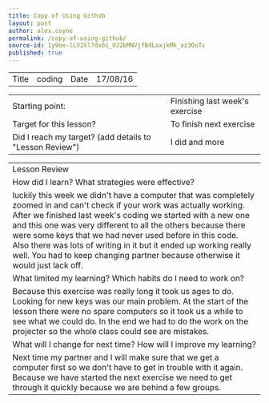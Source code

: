 ```yaml
---
title: Copy of Using Github
layout: post
author: alex.coyne
permalink: /copy-of-using-github/
source-id: 1y9oe-lLV2Xl7dxb1_UJ2bMNVjfBdLaxjkMk_az3OuTc
published: true
---
```

<table>
  <tr>
    <td>Title</td>
    <td>coding</td>
    <td>Date</td>
    <td>17/08/16</td>
  </tr>
</table>


<table>
  <tr>
    <td>Starting point:</td>
    <td>Finishing last week's exercise</td>
  </tr>
  <tr>
    <td>Target for this lesson?</td>
    <td>To finish next exercise</td>
  </tr>
  <tr>
    <td>Did I reach my target? 
(add details to "Lesson Review")</td>
    <td> I did and more</td>
  </tr>
</table>


<table>
  <tr>
    <td>Lesson Review</td>
  </tr>
  <tr>
    <td>How did I learn? What strategies were effective? </td>
  </tr>
  <tr>
    <td>luckily this week we didn't have a computer that was completely zoomed in and can't check if your work was actually working. After we finished last week's coding we started with a new one and this one was very different to all the others because there were some keys that we had never used before in this code. Also there was lots of writing in it but it ended up working really well. You had to keep changing partner because otherwise it would just lack off.</td>
  </tr>
  <tr>
    <td>What limited my learning? Which habits do I need to work on? </td>
  </tr>
  <tr>
    <td>Because this exercise was really long it took us ages to do. Looking for new keys was our main problem. At the start of the lesson there were no spare computers so it took us a while to see what we could do. In the end we had to do the work on the projecter so the whole class could see are mistakes.</td>
  </tr>
  <tr>
    <td>What will I change for next time? How will I improve my learning?</td>
  </tr>
  <tr>
    <td>Next time my partner and I will make sure that we get a computer first so we don't have to get in trouble with it again. Because we have started the next exercise we need to get through it quickly because we are behind a few groups.</td>
  </tr>
</table>



